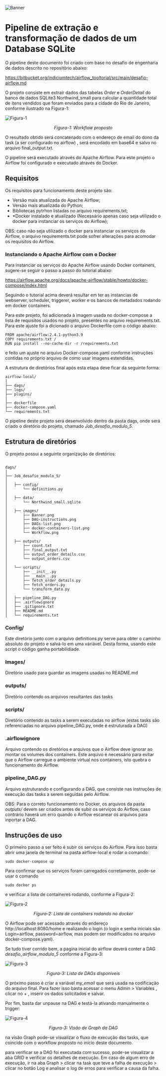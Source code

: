 

<!-- Written with [StackEdit](https://stackedit.io/). -->

  

![Banner](images/Banner.png)

  

# Pipeline de extração e transformação de dados de um Database SQLite

  

O pipeline deste documento foi criado com base no desafio de engenharia de dados descrito no repositório abaixo:

https://bitbucket.org/indiciumtech/airflow_tooltorial/src/main/desafio-airflow.md

O projeto consiste em extrair dados das tabelas *Order* e *OrderDetail* do banco de dados SQLite3 Northwind_small para calcular a quantidade total de itens vendidos que foram enviados para a cidade do Rio de Janeiro, conforme ilustrado na Figura-1:

![Figura-1](images/Workflow.png)
<div align="center">
  <i> Figura-1: Workflow proposto </i>
</div>

O resultado obtido será concatenado com o endereço de email do dono da task (a ser configurado no airflow) , será encodado em base64 e salvo no arquivo final_output.txt.

O pipeline será executado através do Apache Airflow. Para este projeto o Airflow foi configurado e executado através do Docker. 


## Requisitos  

Os requisitos para funcionamento deste projeto são:

- Versão mais atualizada do Apache Airflow;
- Versão mais atualizada do Python;
- Bibliotecas pytrhon listadas no arquivo requirements.txt;
- *Docker instalado e atualizado (Necessário apenas caso seja utilizado o docker para instanciar os serviços  do Airflow);

OBS: caso não seja utilizado o docker para instanciar os serviços do Airflow, o arquivo requirements.txt pode sofrer alterações para acomodar os requisitos do Airflow.

### Instanciando o Apache Airflow com o Docker

Para instanciar os serviços do Apache Airflow usando Docker containers, sugere-se seguir o passo a passo do tutorial abaixo:

https://airflow.apache.org/docs/apache-airflow/stable/howto/docker-compose/index.html

Seguindo o tutorial acima deverá resultar em ter as instancias de webserver, scheduler, triggerer, worker e os bancos de metadados rodando em docker containers.

Para este projeto, foi adicionada à imagem usada no docker-compose a lista de requisitos usados no projeto, presentes no arquivo requirements.txt. Para este ajuste foi a dicionado o arquivo Dockerfile com o código abaixo:
```
FROM apache/airflow:2.4.1-python3.9
COPY requirements.txt /
RUN pip install --no-cache-dir -r /requirements.txt
```

e feito um ajuste no arquivo Docker-compose.yaml conforme instruções contidas no próprio arquivo de como usar imagens estendidas.

A estrutura de diretórios final após esta etapa deve ficar da seguinte forma:
```
airflow-local/
│
├── dags/
├── logs/
├── plugins/
│
├── dockerfile
├── docker-compose.yaml
└── requirements.txt 
```

O pipeline deste projeto será desenvolvido dentro da pasta dags, onde será criado o diretório do projeto, chamado *Job_desafio_modulo_5*.



  

## Estrutura de diretórios

O projeto possui a seguinte organização de diretórios:  

```

dags/
│
├── Job_desafio_modulo_5/
│
│	├── config/
│		└── definitions.py
│
│	├── data/
│		└── Northwind_small.sqlite
│
│	├── images/
│		├── Banner.png
│		├── DAG-instructions.png
│		├── DAGs-list.png
│		├── docker-containers-list.png
│		└── Workflow.png
│
│	├── outputs/
│		├── count.txt
│		├── final_output.txt
│		├── output_order_details.csv
│		└── output_orders.csv
│
│	└── scripts/
│		├── __init__.py
│		├── __main__.py
│		├── fetch_order_details.py
│		├── fetch_orders.py
│		└── transform_data.py
│
│	├── pipeline_DAG.py
│	├── .airflowignore
│	├── .gitignore.txt
│	├── README.md
│	└── requirements.txt
```
### Config/

Este diretório junto com o arquivo definitions.py serve para obter o caminho absoluto do projeto e salvá-lo em uma váriável. Desta forma, usando este script o código ganha portabilidiade.

### Images/

Diretório usado para guardar as imagens usadas no README.md

### outputs/

Diretório contendo os arquivos resultantes das tasks

### scripts/

Diretório contendo as tasks a serem executadas no airflow (estas tasks são referenciadas no arquivo pipeline_DAG.py, onde é estruturada a DAG)

### .airflowignore

Arquivo contendo os diretórios e arquivos que o Airflow deve  ignorar ao montar os volumes dos containers. Este arquivo é necessário para evitar que o Airflow carregue o ambiente virtual nos containers, isto quebra o funcionamento do Airflow.

### pipeline_DAG.py

Arquivo estruturando e configurando a DAG, que consiste nas instruções de execução das tasks a serem seguidas pelo Airflow.

OBS: Para o correto funcionamento no Docker, os arquivos da pasta *outputs/* devem ser criados antes de subir os serviços do Airflow, caso contrário haverá um erro quando o Airflow escanear os arquivos para inportar a DAG.
  


## Instruções de uso

O primeiro passo a ser feito é subir os serviços do Airflow. Para isso basta abrir uma janela de terminal na pasta airflow-local e rodar o comando:
```
sudo docker-compose up
```

Para confirmar que os serviços foram carregados corretamente, pode-se usar o comando
```
sudo docker ps
``` 
e verificar a lista de containeres rodando, conforme a Figura-2:

![Figura-2](images/docker-containers-list.png)
<div align="center">
  <i> Figura-2: Lista de containers rodando no docker </i>
</div>

O Airflow pode ser acessado através do endereço http://localhost:8080/home e realizando o login (o login e senha iniciais são Login=airflow, password=airflow, mas podem ser modificados no arquivo docker-compose.yaml).

Se tudo tiver corrido bem, a pagina inicial do airflow deverá conter a DAG *desafio_airflow_modulo_5* conforme a Figura-3:

![Figura-3](images/DAGs-list.png)
<div align="center">
  <i> Figura-3: Lista de DAGs disponíveis</i>
</div> 

O próximo passo é criar a variável *my_email* que será usada na codificação do arquivo final. Para fazer isso basta acessar o menu Admin > Variables , clicar no + , inserir os dados solicitados e salvar.

Por fim, basta dar unpause na DAG e testá-la ativando manualmente o trigger:

![Figura-4](images/DAGs-instructions.png)
<div align="center">
  <i> Figura-3: Visão de Graph da DAG</i>
</div> 

na visão Graph pode-se visualizar o fluxo de execução das tasks, que coincide com o workflow proposto no início deste documento.

para verificar se a DAG foi executada com sucesso, pode-se visualizar a aba GRID e verificar os detalhes de execução.
Em caso de algum erro de execução, ir na aba Graph > clicar na task que teve a falha de execução > clicar no botão Log e analisar o log de erros para verificar a causa da falha.
